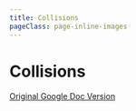 ```yaml
---
title: Collisions
pageClass: page-inline-images
---
```

# Collisions

<steps>
<template #step-1>

**Drag** a valid .FBX mesh into your map package in UDK:

![](/images/cheatsheets/collisions/image6.png)
![](/images/cheatsheets/collisions/image2b.png)
![](/images/cheatsheets/collisions/image5.png)

</template>
<template #step-2>

**Double click** it in the Content Browser and **uncheck the three checkmarks** at the bottom of the pane on the right:

![](/images/cheatsheets/collisions/image7.png)

</template>
<template #step-3>

**Drag** the mesh into the map, or **Right Click** and select **Add StaticMesh: _**.

Open its Properties:

**Uncheck** “Disable All Rigid Body”: ![](/images/cheatsheets/collisions/image10.png)

**Check** “Block Rigid Body”: ![](/images/cheatsheets/collisions/image3.png)

**Check** “Accepts Dynamic Decals” to allow the ball indicator circle: ![](/images/cheatsheets/collisions/image9.png)

</template>
<template #step-4>

**Assign** the StickyWalls Physical Material to map geometry:

![](/images/cheatsheets/collisions/image8.png)

</template>
</steps>

<ActionBlock>

[Original Google Doc Version](https://docs.google.com/document/d/1vaThCqWBqKi2beJ3zKQqX2CU2ELV_73Xe-9paEcthN0/edit?usp=sharing)
</ActionBlock>

